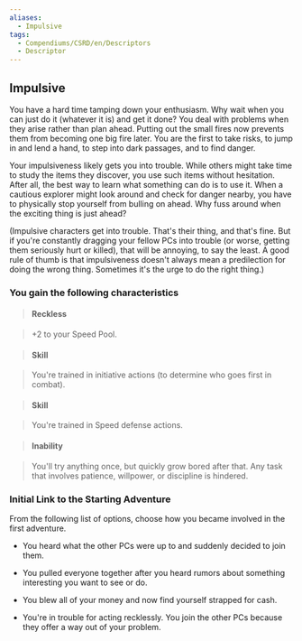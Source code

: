 ```yaml
---
aliases:
  - Impulsive
tags:
  - Compendiums/CSRD/en/Descriptors
  - Descriptor
---
```

  
## Impulsive    
You have a hard time tamping down your enthusiasm. Why wait when you can just do it (whatever it is) and get it done? You deal with problems when they arise rather than plan ahead. Putting out the small fires now prevents them from becoming one big fire later. You are the first to take risks, to jump in and lend a hand, to step into dark passages, and to find danger.  
Your impulsiveness likely gets you into trouble. While others might take time to study the items they discover, you use such items without hesitation. After all, the best way to learn what something can do is to use it. When a cautious explorer might look around and check for danger nearby, you have to physically stop yourself from bulling on ahead. Why fuss around when the exciting thing is just ahead?  
(Impulsive characters get into trouble. That's their thing, and that's fine. But if you're constantly dragging your fellow PCs into trouble (or worse, getting them seriously hurt or killed), that will be annoying, to say the least. A good rule of thumb is that impulsiveness doesn't always mean a predilection for doing the wrong thing. Sometimes it's the urge to do the right thing.)  
### You gain the following characteristics    
> #### Reckless  
> +2 to your Speed Pool.    
  
> #### Skill  
> You're trained in initiative actions (to determine who goes first in combat).    
  
> #### Skill  
> You're trained in Speed defense actions.    
  
> #### Inability  
> You'll try anything once, but quickly grow bored after that. Any task that involves patience, willpower, or discipline is hindered.    
  
### Initial Link to the Starting Adventure    
From the following list of options, choose how you became involved in the first adventure.    
- You heard what the other PCs were up to and suddenly decided to join them.    
- You pulled everyone together after you heard rumors about something interesting you want to see or do.    
- You blew all of your money and now find yourself strapped for cash.    
- You're in trouble for acting recklessly. You join the other PCs because they offer a way out of your problem.  